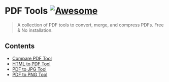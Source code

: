 # PDF Tools [![Awesome](https://cdn.rawgit.com/sindresorhus/awesome/d7305f38d29fed78fa85652e3a63e154dd8e8829/media/badge.svg)](https://github.com/sindresorhus/awesome)

>A collection of PDF tools to convert, merge, and compress PDFs. Free &amp; No installation.

## Contents

* [Compare PDF Tool](https://tools.waytolearnx.com/compare-pdf)
* [HTML to PDF Tool](https://tools.waytolearnx.com/html-to-pdf)
* [PDF to JPG Tool](https://tools.waytolearnx.com/pdf-to-jpg)
* [PDF to PNG Tool](https://tools.waytolearnx.com/pdf-to-png)
